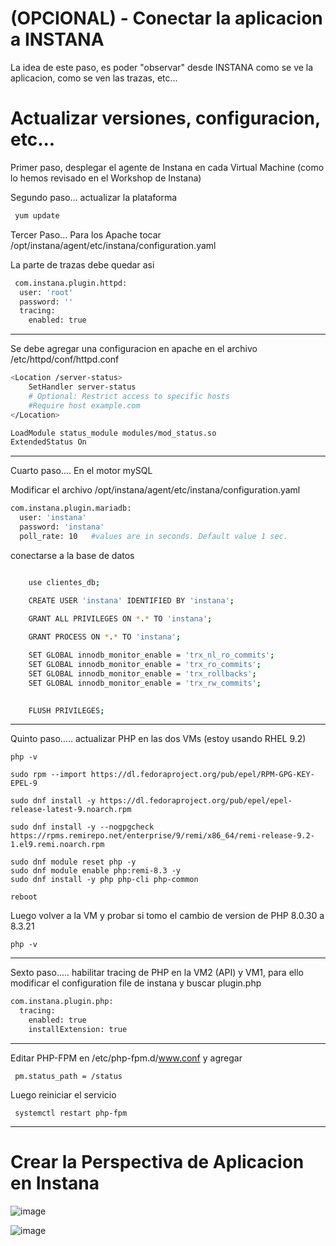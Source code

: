 # (OPCIONAL) - Conectar la aplicacion a INSTANA

La idea de este paso, es poder "observar" desde INSTANA como se ve la aplicacion, como se ven las trazas, etc...



# Actualizar versiones, configuracion, etc...

Primer paso, desplegar el agente de Instana en cada Virtual Machine (como lo hemos revisado en el Workshop de Instana)

Segundo paso... actualizar la plataforma

```bash
 yum update
```



Tercer Paso... Para los Apache
tocar  /opt/instana/agent/etc/instana/configuration.yaml

La parte de trazas debe quedar asi

```bash
 com.instana.plugin.httpd:
  user: 'root'
  password: ''
  tracing:
    enabled: true

```

---

Se debe agregar una configuracion en apache en el archivo /etc/httpd/conf/httpd.conf

```bash
<Location /server-status>
    SetHandler server-status
    # Optional: Restrict access to specific hosts
    #Require host example.com
</Location>

LoadModule status_module modules/mod_status.so
ExtendedStatus On

```

---

Cuarto paso.... En el motor mySQL

Modificar el archivo /opt/instana/agent/etc/instana/configuration.yaml

```bash
com.instana.plugin.mariadb:
  user: 'instana'
  password: 'instana'
  poll_rate: 10   #values are in seconds. Default value 1 sec.
```

conectarse a la base de datos

```bash

    use clientes_db;

    CREATE USER 'instana' IDENTIFIED BY 'instana';
    
    GRANT ALL PRIVILEGES ON *.* TO 'instana';

    GRANT PROCESS ON *.* TO 'instana';

    SET GLOBAL innodb_monitor_enable = 'trx_nl_ro_commits';
    SET GLOBAL innodb_monitor_enable = 'trx_ro_commits';
    SET GLOBAL innodb_monitor_enable = 'trx_rollbacks';
    SET GLOBAL innodb_monitor_enable = 'trx_rw_commits';

    
    FLUSH PRIVILEGES;
```

----------------------------

Quinto paso..... actualizar PHP en las dos VMs (estoy usando RHEL 9.2)

    php -v
    
    sudo rpm --import https://dl.fedoraproject.org/pub/epel/RPM-GPG-KEY-EPEL-9

    sudo dnf install -y https://dl.fedoraproject.org/pub/epel/epel-release-latest-9.noarch.rpm

    sudo dnf install -y --nogpgcheck https://rpms.remirepo.net/enterprise/9/remi/x86_64/remi-release-9.2-1.el9.remi.noarch.rpm

    sudo dnf module reset php -y
    sudo dnf module enable php:remi-8.3 -y
    sudo dnf install -y php php-cli php-common

    reboot

Luego volver a la VM y probar si tomo el cambio de version de PHP 8.0.30 a 8.3.21

    php -v

----------------

Sexto paso..... habilitar tracing de PHP en la VM2 (API) y VM1, para ello modificar el configuration file de instana y buscar plugin.php

```bash
com.instana.plugin.php:
  tracing:
    enabled: true
    installExtension: true
```

---
     

Editar PHP-FPM en /etc/php-fpm.d/www.conf y agregar

     pm.status_path = /status

Luego reiniciar el servicio

     systemctl restart php-fpm

---

# Crear la Perspectiva de Aplicacion en Instana

![image](https://github.com/user-attachments/assets/55cd41a4-0ab2-49a3-87c8-b61b018a1090)

![image](https://github.com/user-attachments/assets/cecfd37d-bb46-4e9a-b78c-6b2c043f9b67)


